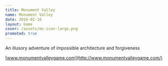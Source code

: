 ```yaml
---
title: Monument Valley
name: Monument Valley
date: 2016-02-16
layout: Game
cover: /assets/mv-icon-large.png
promoted: true
---
```


An illusory adventure of impossible architecture and forgiveness

[www.monumentvalleygame.com](http://www.monumentvalleygame.com/)
